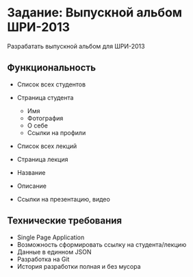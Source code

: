 Задание: Выпускной альбом ШРИ-2013
=========
Разрабатать выпускной альбом для ШРИ-2013 


Функциональность
----
- Список всех студентов
- Страница студента
  - Имя
  - Фотография
  - О себе
  - Ссылки на профили


- Список всех лекций
- Страница лекция
 - Название
 - Описание
 - Ссылки на презентацию, видео

Технические требования
----
- Single Page Application
- Возможность сформировать ссылку на студента/лекцию
- Данные в единном JSON
- Разработка на Git
- История разработки полная и без мусора